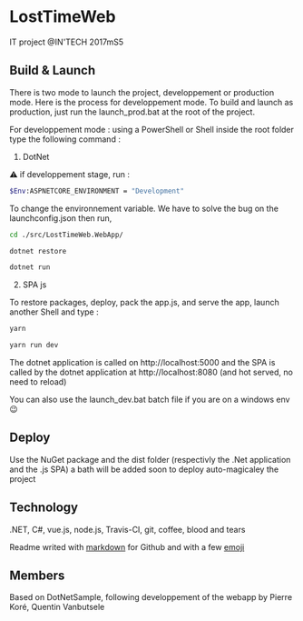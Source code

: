 # LostTimeWeb

IT project @IN'TECH 2017mS5

## Build & Launch 

There is two mode to launch the project, developpement or production mode. Here is the process for developpement mode. To build and launch as production, just run the launch_prod.bat at the root of the project.

For developpement mode : using a PowerShell or Shell inside the root folder type the following command :

1. DotNet

:warning: if developpement stage, run :
``` bash
$Env:ASPNETCORE_ENVIRONMENT = "Development"
```
To change the environnement variable. We have to solve the bug on the launchconfig.json then run,
``` bash
cd ./src/LostTimeWeb.WebApp/

dotnet restore

dotnet run
```
2. SPA js

To restore packages, deploy, pack the app.js, and serve the app, launch another Shell and type :
``` bash
yarn 

yarn run dev
```
The dotnet application is called on http://localhost:5000 and the SPA is called by the dotnet application at http://localhost:8080 (and hot served, no need to reload) 

You can also use the launch_dev.bat batch file if you are on a windows env :wink:

## Deploy

Use the NuGet package and the dist folder (respectivly the .Net application and the .js SPA) a bath will be added soon to deploy auto-magicaley the project

## Technology

.NET, C#, vue.js, node.js, Travis-CI, git, coffee, blood and tears

Readme writed with [markdown](https://github.com/adam-p/markdown-here/wiki/Markdown-Cheatsheet#code) for Github and with a few [emoji](https://www.webpagefx.com/tools/emoji-cheat-sheet/)

## Members
Based on DotNetSample, following developpement of the webapp by
Pierre Koré, Quentin Vanbutsele

